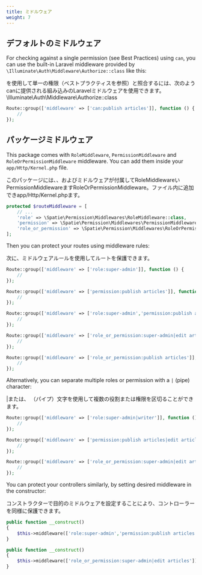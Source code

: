 ```yaml
---
title: ミドルウェア
weight: 7
---
```


## デフォルトのミドルウェア

For checking against a single permission (see Best Practices) using `can`, you can use the built-in Laravel middleware provided by `\Illuminate\Auth\Middleware\Authorize::class` like this:

を使用して単一の権限（ベストプラクティスを参照）と照合するには、次のようcanに提供される組み込みのLaravelミドルウェアを使用できます。\Illuminate\Auth\Middleware\Authorize::class

```php
Route::group(['middleware' => ['can:publish articles']], function () {
    //
});
```

## パッケージミドルウェア

This package comes with `RoleMiddleware`, `PermissionMiddleware` and `RoleOrPermissionMiddleware` middleware. You can add them inside your `app/Http/Kernel.php` file.

このパッケージには、、およびミドルウェアが付属してRoleMiddlewareいPermissionMiddlewareますRoleOrPermissionMiddleware。ファイル内に追加できapp/Http/Kernel.phpます。

```php
protected $routeMiddleware = [
    // ...
    'role' => \Spatie\Permission\Middlewares\RoleMiddleware::class,
    'permission' => \Spatie\Permission\Middlewares\PermissionMiddleware::class,
    'role_or_permission' => \Spatie\Permission\Middlewares\RoleOrPermissionMiddleware::class,
];
```

Then you can protect your routes using middleware rules:

次に、ミドルウェアルールを使用してルートを保護できます。

```php
Route::group(['middleware' => ['role:super-admin']], function () {
    //
});

Route::group(['middleware' => ['permission:publish articles']], function () {
    //
});

Route::group(['middleware' => ['role:super-admin','permission:publish articles']], function () {
    //
});

Route::group(['middleware' => ['role_or_permission:super-admin|edit articles']], function () {
    //
});

Route::group(['middleware' => ['role_or_permission:publish articles']], function () {
    //
});
```

Alternatively, you can separate multiple roles or permission with a `|` (pipe) character:

|または、 （パイプ）文字を使用して複数の役割または権限を区切ることができます。

```php
Route::group(['middleware' => ['role:super-admin|writer']], function () {
    //
});

Route::group(['middleware' => ['permission:publish articles|edit articles']], function () {
    //
});

Route::group(['middleware' => ['role_or_permission:super-admin|edit articles']], function () {
    //
});
```

You can protect your controllers similarly, by setting desired middleware in the constructor:

コンストラクターで目的のミドルウェアを設定することにより、コントローラーを同様に保護できます。

```php
public function __construct()
{
    $this->middleware(['role:super-admin','permission:publish articles|edit articles']);
}
```

```php
public function __construct()
{
    $this->middleware(['role_or_permission:super-admin|edit articles']);
}
```
